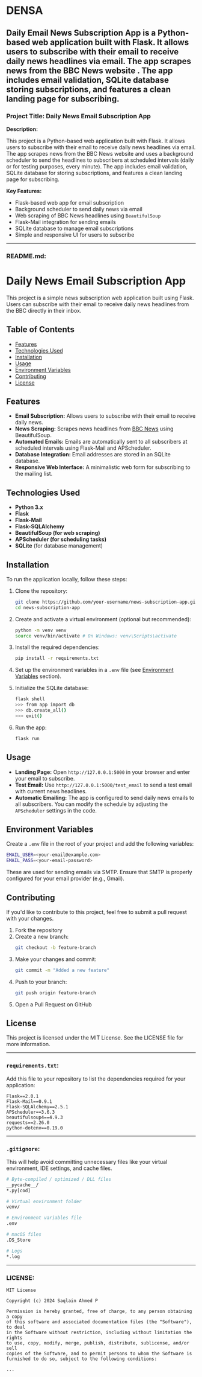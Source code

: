 # DENSA
Daily Email News Subscription App is a Python-based web application built with Flask. It allows users to subscribe with their email to receive daily news headlines via email. The app scrapes news from the BBC News website . The app includes email validation, SQLite database storing subscriptions, and features a clean landing page for subscribing.
---

### **Project Title:** Daily News Email Subscription App

**Description:**

This project is a Python-based web application built with Flask. It allows users to subscribe with their email to receive daily news headlines via email. The app scrapes news from the BBC News website and uses a background scheduler to send the headlines to subscribers at scheduled intervals (daily or for testing purposes, every minute). The app includes email validation, SQLite database for storing subscriptions, and features a clean landing page for subscribing.

**Key Features:**
- Flask-based web app for email subscription
- Background scheduler to send daily news via email
- Web scraping of BBC News headlines using `BeautifulSoup`
- Flask-Mail integration for sending emails
- SQLite database to manage email subscriptions
- Simple and responsive UI for users to subscribe

---

### **README.md**:

# Daily News Email Subscription App

This project is a simple news subscription web application built using Flask. Users can subscribe with their email to receive daily news headlines from the BBC directly in their inbox.

## Table of Contents
- [Features](#features)
- [Technologies Used](#technologies-used)
- [Installation](#installation)
- [Usage](#usage)
- [Environment Variables](#environment-variables)
- [Contributing](#contributing)
- [License](#license)

## Features
- **Email Subscription:** Allows users to subscribe with their email to receive daily news.
- **News Scraping:** Scrapes news headlines from [BBC News](https://www.bbc.com/news) using BeautifulSoup.
- **Automated Emails:** Emails are automatically sent to all subscribers at scheduled intervals using Flask-Mail and APScheduler.
- **Database Integration:** Email addresses are stored in an SQLite database.
- **Responsive Web Interface:** A minimalistic web form for subscribing to the mailing list.

## Technologies Used
- **Python 3.x**
- **Flask**
- **Flask-Mail**
- **Flask-SQLAlchemy**
- **BeautifulSoup (for web scraping)**
- **APScheduler (for scheduling tasks)**
- **SQLite** (for database management)

## Installation
To run the application locally, follow these steps:

1. Clone the repository:
   ```bash
   git clone https://github.com/your-username/news-subscription-app.git
   cd news-subscription-app
   ```

2. Create and activate a virtual environment (optional but recommended):
   ```bash
   python -m venv venv
   source venv/bin/activate # On Windows: venv\Scripts\activate
   ```

3. Install the required dependencies:
   ```bash
   pip install -r requirements.txt
   ```

4. Set up the environment variables in a `.env` file (see [Environment Variables](#environment-variables) section).

5. Initialize the SQLite database:
   ```bash
   flask shell
   >>> from app import db
   >>> db.create_all()
   >>> exit()
   ```

6. Run the app:
   ```bash
   flask run
   ```

## Usage

- **Landing Page:** Open `http://127.0.0.1:5000` in your browser and enter your email to subscribe.
- **Test Email:** Use `http://127.0.0.1:5000/test_email` to send a test email with current news headlines.
- **Automatic Emailing:** The app is configured to send daily news emails to all subscribers. You can modify the schedule by adjusting the `APScheduler` settings in the code.

## Environment Variables
Create a `.env` file in the root of your project and add the following variables:

```bash
EMAIL_USER=<your-email@example.com>
EMAIL_PASS=<your-email-password>
```

These are used for sending emails via SMTP. Ensure that SMTP is properly configured for your email provider (e.g., Gmail).

## Contributing
If you'd like to contribute to this project, feel free to submit a pull request with your changes.

1. Fork the repository
2. Create a new branch:
   ```bash
   git checkout -b feature-branch
   ```
3. Make your changes and commit:
   ```bash
   git commit -m "Added a new feature"
   ```
4. Push to your branch:
   ```bash
   git push origin feature-branch
   ```
5. Open a Pull Request on GitHub

## License
This project is licensed under the MIT License. See the LICENSE file for more information.


---

### **`requirements.txt`**:

Add this file to your repository to list the dependencies required for your application:
```
Flask==2.0.1
Flask-Mail==0.9.1
Flask-SQLAlchemy==2.5.1
APScheduler==3.6.3
beautifulsoup4==4.9.3
requests==2.26.0
python-dotenv==0.19.0
```

---

### **`.gitignore`**:

This will help avoid committing unnecessary files like your virtual environment, IDE settings, and cache files.

```bash
# Byte-compiled / optimized / DLL files
__pycache__/
*.py[cod]

# Virtual environment folder
venv/

# Environment variables file
.env

# macOS files
.DS_Store

# Logs
*.log
```

---

### **LICENSE:**

```
MIT License

Copyright (c) 2024 Saqlain Ahmed P

Permission is hereby granted, free of charge, to any person obtaining a copy
of this software and associated documentation files (the "Software"), to deal
in the Software without restriction, including without limitation the rights
to use, copy, modify, merge, publish, distribute, sublicense, and/or sell
copies of the Software, and to permit persons to whom the Software is
furnished to do so, subject to the following conditions:

...
```
